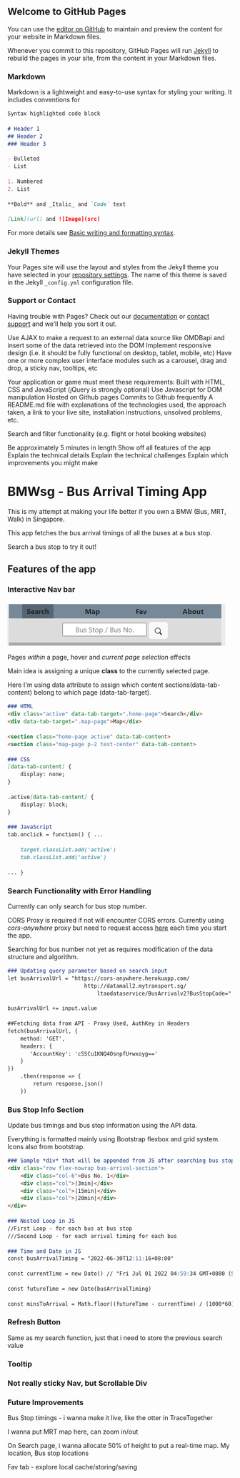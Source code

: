 ## Welcome to GitHub Pages

You can use the [editor on GitHub](https://github.com/bobbestben/123/edit/gh-pages/index.md) to maintain and preview the content for your website in Markdown files.

Whenever you commit to this repository, GitHub Pages will run [Jekyll](https://jekyllrb.com/) to rebuild the pages in your site, from the content in your Markdown files.

### Markdown

Markdown is a lightweight and easy-to-use syntax for styling your writing. It includes conventions for

```markdown
Syntax highlighted code block

# Header 1
## Header 2
### Header 3

- Bulleted
- List

1. Numbered
2. List

**Bold** and _Italic_ and `Code` text

[Link](url) and ![Image](src)
```

For more details see [Basic writing and formatting syntax](https://docs.github.com/en/github/writing-on-github/getting-started-with-writing-and-formatting-on-github/basic-writing-and-formatting-syntax).

### Jekyll Themes

Your Pages site will use the layout and styles from the Jekyll theme you have selected in your [repository settings](https://github.com/bobbestben/123/settings/pages). The name of this theme is saved in the Jekyll `_config.yml` configuration file.

### Support or Contact

Having trouble with Pages? Check out our [documentation](https://docs.github.com/categories/github-pages-basics/) or [contact support](https://support.github.com/contact) and we’ll help you sort it out.



Use AJAX to make a request to an external data source like OMDBapi and insert some of the data retrieved into the DOM
Implement responsive design (i.e. it should be fully functional on desktop, tablet, mobile, etc)
Have one or more complex user interface modules such as a carousel, drag and drop, a sticky nav, tooltips, etc

Your application or game must meet these requirements:
Built with HTML, CSS and JavaScript (jQuery is strongly optional)
Use Javascript for DOM manipulation
Hosted on Github pages
Commits to Github frequently
A README.md file with explanations of the technologies used, the approach taken, a link to your live site, installation instructions, unsolved problems, etc.


Search and filter functionality (e.g. flight or hotel booking websites)


Be approximately 5 minutes in length
Show off all features of the app
Explain the technical details
Explain the technical challenges
Explain which improvements you might make

# BMWsg - Bus Arrival Timing App

This is my attempt at making your life better if you own a BMW (Bus, MRT, Walk) in Singapore.

This app fetches the bus arrival timings of all the buses at a bus stop.

Search a bus stop to try it out!

## Features of the app

### Interactive Nav bar

![Image](./img/nav-bar.PNG)

Pages *within* a page, hover and *current page selection* effects

Main idea is assigning a unique **class** to the currently selected page. 

Here I'm using data attribute to assign which content sections(data-tab-content) belong to which page (data-tab-target).

```markdown
### HTML
<div class="active" data-tab-target=".home-page">Search</div>
<div data-tab-target=".map-page">Map</div>

<section class="home-page active" data-tab-content>
<section class="map-page p-2 text-center" data-tab-content>

### CSS
[data-tab-content] { 
    display: none; 
}

.active[data-tab-content] {
    display: block;
}

### JavaScript
tab.onclick = function() { ...

    target.classList.add('active')
    tab.classList.add('active')

... }
```

### Search Functionality with Error Handling

Currently can only search for bus stop number.

CORS Proxy is required if not will encounter CORS errors. Currently using *cors-anywhere* proxy but need to request access [here](https://cors-anywhere.herokuapp.com/corsdemo) each time you start the app.

Searching for bus number not yet as requires modification of the data structure and algorithm.

```markdown
### Updating query parameter based on search input
let busArrivalUrl = "https://cors-anywhere.herokuapp.com/
                        http://datamall2.mytransport.sg/
                            ltaodataservice/BusArrivalv2?BusStopCode="

busArrivalUrl += input.value

##Fetching data from API - Proxy Used, AuthKey in Headers
fetch(busArrivalUrl, {
    method: 'GET',
    headers: {
       'AccountKey': 'c5SCu1KNQ4OsnpfU+wxoyg=='
    }
})
    .then(response => {
        return response.json()
    })

```

### Bus Stop Info Section 

Update bus timings and bus stop information using the API data.

Everything is formatted mainly using Bootstrap flexbox and grid system. Icons also from bootstrap.

```markdown
### Sample *div* that will be appended from JS after searching bus stop
<div class="row flex-nowrap bus-arrival-section">
    <div class="col-6">Bus No. 1</div>
    <div class="col">|3min|</div>
    <div class="col">|15min|</div>
    <div class="col">|20min|</div>
</div>

### Nested Loop in JS
//First Loop - for each bus at bus stop
///Second Loop - for each arrival timing for each bus

### Time and Date in JS
const busArrivalTiming = "2022-06-30T12:11:16+08:00"

const currentTime = new Date() // "Fri Jul 01 2022 04:59:34 GMT+0800 (Singapore Standard Time)"

const futureTime = new Date(busArrivalTiming)

const minsToArrival = Math.floor((futureTime - currentTime) / (1000*60))
```

### Refresh Button
Same as my search function, just that i need to store the previous search value

### Tooltip

### Not really sticky Nav, but Scrollable Div

### Future Improvements
Bus Stop timings - i wanna make it live, like the otter in TraceTogether

I wanna put MRT map here, can zoom in/out

On Search page, i wanna allocate 50% of height to put a real-time map.
My location, Bus stop locations 

Fav tab - explore local cache/storing/saving


